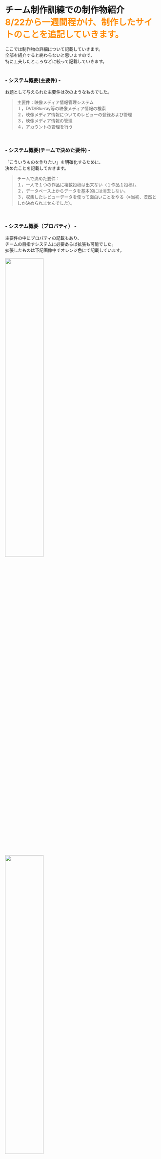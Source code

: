# チーム制作訓練での制作物紹介<br><font color="DarkOrange">8/22から一週間程かけ、制作したサイトのことを追記していきます。</font>

ここでは制作物の詳細について記載していきます。  
全部を紹介すると終わらないと思いますので、  
特に工夫したところなどに絞って記載していきます。  
<br>

### - システム概要(主要件) -  
お題として与えられた主要件は次のようなものでした。  
>主要件：映像メディア情報管理システム  
１，DVD/Blu-ray等の映像メディア情報の検索  
２，映像メディア情報についてのレビューの登録および管理  
３，映像メディア情報の管理  
４，アカウントの管理を行う  
>
<br>

### - システム概要(チームで決めた要件) -  
「こういうものを作りたい」を明確化するために、  
決めたことを記載しておきます。
>チームで決めた要件：  
１，一人で１つの作品に複数投稿は出来ない（１作品１投稿）。  
２，データベース上からデータを基本的には消去しない。  
３，収集したレビューデータを使って面白いことをやる（※当初、漠然としか決められませんでした）。  
>
<br>

### - システム概要（プロパティ） -  
主要件の中にプロパティの記載もあり、  
チームの目指すシステムに必要あらば拡張も可能でした。  
拡張したものは下記画像中でオレンジ色にて記載しています。  
<br>
<img src="https://github.com/kimihiro-abe/Looking-back-on-this-week-210822/blob/main/GoGoSearch_image/GoGoSearch_01_property01_account.png" width="50%"><br>
<img src="https://github.com/kimihiro-abe/Looking-back-on-this-week-210822/blob/main/GoGoSearch_image/GoGoSearch_01_property02_media.png" width="50%"><br>
<img src="https://github.com/kimihiro-abe/Looking-back-on-this-week-210822/blob/main/GoGoSearch_image/GoGoSearch_01_property03_review.png" width="50%"><br>
<br>

### - 私がコードを書いた部分（servlet&JSP）-  
エクリプス画面をスクリーンショットし、  
記入を加えた画像資料を御用意致しました。  
赤枠部分は全て私だけが作業した箇所、  
青枠部分は仲間のヘルプに入った箇所となっています。  

■servlet  
<img src="https://github.com/kimihiro-abe/Looking-back-on-this-week-210822/blob/main/GoGoSearch_image/GoGoSearch_03_Projecy01%2B.png" width="50%"><br>
<br>
■JSP  
<img src="https://github.com/kimihiro-abe/Looking-back-on-this-week-210822/blob/main/GoGoSearch_image/GoGoSearch_03_Projecy02%2B.png" width="50%"><br>

<br>

### - コード作成以外の私の作業-  
１，チームの制作スケジュール管理（工程表管理・タスク割り振り）  
２，仲間のコード作成のヘルプ  
３，コードの動作テスト（自他ともに）  
４，MySQLのsqlファイル雛形作りと管理の全て  
５，発表資料制作（仲間との共同）  
６，3回あった発表の全てでプレゼンを担当  

<br>

### - Top画面 -  
ここから実際に制作したサイトを  
スクリーンショットに説明を加え解説していきます。  
お手数ではございますが、画像をクリックし拡大して御覧ください。  
<br>
　※スクリーンショットに関して  
　　「パッケージ画像」「あらすじ紹介」については著作権が絡んできますので、  
　　「画像は無し」「あらすじにはモザイク」で対応しております。  
<br>
<img src="https://github.com/kimihiro-abe/Looking-back-on-this-week-210822/blob/main/GoGoSearch_image/GoGoSearch_02_index.png" width="50%">  
上記画像中「ランダムに表示」とあるものについては、  
index.jspにアクセス毎にDBからデータを取得しランダム表示させています。  
<br>
　● Top画面に関係するコード部分 ●  
- <a href="https://github.com/kimihiro-abe/Looking-back-on-this-week-210822/blob/main/src/tool/DB_Filter.java">DB_Filter.java</a>
- <a href="https://github.com/kimihiro-abe/Looking-back-on-this-week-210822/blob/main/src/dao/MediaDAO.java">MediaDAO.java</a>
- <a href="https://github.com/kimihiro-abe/Looking-back-on-this-week-210822/blob/main/src/dao/ReviewDAO.java">ReviewDAO.java</a>
- <a href="https://github.com/kimihiro-abe/Looking-back-on-this-week-210822/blob/main/src/dao/MediaGenreDAO.java">MediaGenreDAO.java</a>
- <a href="https://github.com/kimihiro-abe/Looking-back-on-this-week-210822/blob/main/WebContent/index.jsp">index.jsp</a>

<br>

### - レビュー機能まわり -  
制作したサイトの売りの機能「レビュー投稿」まわりを、    
スクリーンショットメインで紹介していいきます。  
<br>
アカウントの権限判定やレビューのピックアップのされ方などで、  
レビュー表示を少しずつ変えた凝ったものに仕上げました。   
お手数ではございますが、画像をクリックし拡大して御覧ください。  
<br>
　　※なお、著作権の問題があるので、パッケージ画像は表示させず、  
　　　あらすじもボカシを入れてあります。  
<br>

■guest時のレビュー表示  
<img src="https://github.com/kimihiro-abe/Looking-back-on-this-week-210822/blob/main/GoGoSearch_image/GoGoSearch_04_review_01_guest%2B.png" width="50%"><br>
<br>
■user時のレビュー表示（ログイン後、レビュー投稿前）  
<img src="https://github.com/kimihiro-abe/Looking-back-on-this-week-210822/blob/main/GoGoSearch_image/GoGoSearch_04_review_02_user1%2B.png" width="50%"><br>
<br>
■user時のレビュー表示（レビュー投稿直後）  
<img src="https://github.com/kimihiro-abe/Looking-back-on-this-week-210822/blob/main/GoGoSearch_image/GoGoSearch_04_review_02_user2%2B.png" width="50%"><br>
<br>
■user時のレビュー表示（レビューを管理人に削除された時の表示）  
<img src="https://github.com/kimihiro-abe/Looking-back-on-this-week-210822/blob/main/GoGoSearch_image/GoGoSearch_04_review_02_user3%2B.png" width="50%"><br>
<br>
■user時のレビュー表示（おすすめレビューから作品詳細に飛んだ時）  
<img src="https://github.com/kimihiro-abe/Looking-back-on-this-week-210822/blob/main/GoGoSearch_image/GoGoSearch_04_review_02_user4%2B.png" width="50%"><br>
<br>
■退会、もしくは管理者にユーザー削除された後のレビュー表示  
<img src="https://github.com/kimihiro-abe/Looking-back-on-this-week-210822/blob/main/GoGoSearch_image/GoGoSearch_04_review_02_user5%2B.png" width="50%"><br>
<br>
　● レビュー表示に関係するコード部分 ●  
- <a href="https://github.com/kimihiro-abe/Looking-back-on-this-week-210822/blob/main/src/searchMedia/CheckMediaAction.java">CheckMediaAction.java</a>
- <a href="https://github.com/kimihiro-abe/Looking-back-on-this-week-210822/blob/main/WebContent/searchMedia/dispMediaDetail.jsp">dispMediaDetail.jsp</a>
- <a href="https://github.com/kimihiro-abe/Looking-back-on-this-week-210822/blob/main/src/searchMedia/CheckMedia2Action.java">CheckMedia2Action.java</a>（おすすめレビューからの作品詳細＆レビュー表示時）
- <a href="https://github.com/kimihiro-abe/Looking-back-on-this-week-210822/blob/main/WebContent/searchMedia/dispMediaDetail2.jsp">dispMediaDetail2.jsp</a>（おすすめレビューからの作品詳細＆レビュー表示時）
- <a href="https://github.com/kimihiro-abe/Looking-back-on-this-week-210822/blob/main/src/dao/MediaDAO.java">MediaDAO.java</a>
- <a href="https://github.com/kimihiro-abe/Looking-back-on-this-week-210822/blob/main/src/dao/ReviewDAO.java">ReviewDAO.java</a>
<br>
<br>

### - アカウント管理機能まわり -  
管理者権限で操作可能になるアカウント管理機能まわりを、    
スクリーンショットメインで紹介していいきます。  
<br>
アカウント検索の利便性を高めるフィルター機能を備えています。  
また、ユーザー削除はDBから削除せずにGhost化して見えなくしています。  
ユーザーが「退会したけど・・・やはりもどりたい」というケースを想定したのと、  
管理者による御削除の可能性も想定し、このような仕様になっています。  
<br>
■アカウント検索画面  
<img src="https://github.com/kimihiro-abe/Looking-back-on-this-week-210822/blob/main/GoGoSearch_image/GoGoSearch_05_account%20management_00%2B.png" width="50%"><br>
上記、スクリーンショットの真ん中辺に赤字で  
「自分のアカウントは検索結果に表示されません！」とあります。  
<br>
ここで自身のアカウントを削除出来てしまうと、  
管理者自身が自分だけになった際に自身を誤削除してしまい、  
管理人がゼロになって何も出来なくなる可能性があるので、  
「自身を検索結果に表示させない」という仕様にしました。  
<br>
■アカウント検索結果の表示画面  
<img src="https://github.com/kimihiro-abe/Looking-back-on-this-week-210822/blob/main/GoGoSearch_image/GoGoSearch_05_account%20management_01%2B.png" width="50%"><br>
<br>
■アカウント削除後の画面  
<img src="https://github.com/kimihiro-abe/Looking-back-on-this-week-210822/blob/main/GoGoSearch_image/GoGoSearch_05_account%20management_02%2B.png" width="50%"><br>
<br>
■アカウントを復元する  
<img src="https://github.com/kimihiro-abe/Looking-back-on-this-week-210822/blob/main/GoGoSearch_image/GoGoSearch_05_account%20management_03%2B.png" width="50%"><br>
<br>
■アカウント復元の完了画面  
<img src="https://github.com/kimihiro-abe/Looking-back-on-this-week-210822/blob/main/GoGoSearch_image/GoGoSearch_05_account%20management_04%2B.png" width="50%"><br>
<br>
■アカウントの権限変更画面について　その１  
<img src="https://github.com/kimihiro-abe/Looking-back-on-this-week-210822/blob/main/GoGoSearch_image/GoGoSearch_05_account%20management_05%2B.png" width="50%"><br>
補足）アカウント権限の付与・剥奪の総パターンは下記となります。  
  
自身のadmin値が２、対象のadmin値が１の場合：付与。対象の権限を２へ  
自身のadmin値が２、対象のadmin値が２の場合：剥奪。対象の権限を権限１へ  
自身のadmin値が３、対象のadmin値が１の場合：付与。対象の権限を権限２へ  
自身のadmin値が３、対象のadmin値が２の場合：付与。対象の権限を権限３へ  
自身のadmin値が３、対象のadmin値が２の場合：剥奪。対象の権限を権限１へ  
自身のadmin値が３、対象のadmin値が３の場合：剥奪。対象の権限を権限２へ  
<br>
■アカウント権限の変更完了画面（付与）  
<img src="https://github.com/kimihiro-abe/Looking-back-on-this-week-210822/blob/main/GoGoSearch_image/GoGoSearch_05_account%20management_06.png" width="50%"><br>
<br>
■アカウントの権限変更画面について　その２  
<img src="https://github.com/kimihiro-abe/Looking-back-on-this-week-210822/blob/main/GoGoSearch_image/GoGoSearch_05_account%20management_07%2B.png" width="50%"><br>
<br>
■アカウント権限の変更完了画面（剥奪）  
<img src="https://github.com/kimihiro-abe/Looking-back-on-this-week-210822/blob/main/GoGoSearch_image/GoGoSearch_05_account%20management_08.png" width="50%"><br>
<br>
　● アカウント権限変更に関係するコード部分 ●  
- <a href="https://github.com/kimihiro-abe/Looking-back-on-this-week-210822/blob/main/WebContent/admin/searchAccountAdmin.jsp">searchAccountAdmin.jsp</a>
- <a href="https://github.com/kimihiro-abe/Looking-back-on-this-week-210822/blob/main/src/admin/SearchAccountAdminAction.java">SearchAccountAdminAction.java</a>
- <a href="https://github.com/kimihiro-abe/Looking-back-on-this-week-210822/blob/main/WebContent/admin/accountListAdmin.jsp">accountListAdmin.jsp</a>
- <a href="https://github.com/kimihiro-abe/Looking-back-on-this-week-210822/blob/main/src/admin/AccountUpdateAction.java">AccountUpdateAction.java</a>
- <a href="https://github.com/kimihiro-abe/Looking-back-on-this-week-210822/blob/main/WebContent/admin/dispRestoredDeleteAccountDetail_Result.jsp">dispRestoredDeleteAccountDetail_Result.jsp</a>
- <a href="https://github.com/kimihiro-abe/Looking-back-on-this-week-210822/blob/main/WebContent/admin/accountAuthorityAdmin.jsp">accountAuthorityAdmin.jsp</a>
- <a href="https://github.com/kimihiro-abe/Looking-back-on-this-week-210822/blob/main/src/admin/AccountAuthorityChangeAction.java">AccountAuthorityChangeAction.java</a>
- <a href="https://github.com/kimihiro-abe/Looking-back-on-this-week-210822/blob/main/WebContent/admin/dispAccountAuthorityChange_Result.jsp">dispAccountAuthorityChange_Result.jsp</a>
- <a href="https://github.com/kimihiro-abe/Looking-back-on-this-week-210822/blob/main/src/dao/AccountDAO.java">AccountDAO.java</a>

<br>

### - 管理者権限によるレビュー管理 -  
管理者権限で不適切なレビューを削除することができます。  
<br>
アカウント管理機能と似たつくりにすることで、  
見た目と使い勝手に統一感を出しています。  
<br>
■管理者専用レビュー検索画面  
<img src="https://github.com/kimihiro-abe/Looking-back-on-this-week-210822/blob/main/GoGoSearch_image/GoGoSearch_06_review%20management_01%2B.png" width="50%"><br>
<br>
■レビュー検索結果画面  
<img src="https://github.com/kimihiro-abe/Looking-back-on-this-week-210822/blob/main/GoGoSearch_image/GoGoSearch_06_review%20management_02%2B.png" width="50%"><br>
<br>
■レビュー削除完了画面  
<img src="https://github.com/kimihiro-abe/Looking-back-on-this-week-210822/blob/main/GoGoSearch_image/GoGoSearch_06_review%20management_03%2B%2B.png" width="50%"><br>
ちなみに、レビューを記載した本人がレビュー削除後の作品詳細を見ると、  
「この作品へのレビューは既に投稿済みです。」という赤文字表示があるものの、  
自身のレビューは表示されない状態になります。  
さらに、上記メッセージの他に「管理人に削除された可能性～」  
といったメッセージも赤字で表示されるようになっています。  
<br>
■レビュー復元選択画面  
<img src="https://github.com/kimihiro-abe/Looking-back-on-this-week-210822/blob/main/GoGoSearch_image/GoGoSearch_06_review%20management_04%2B.png" width="50%"><br>
上記画像は「管理者専用レビュー検索画面」から、  
「削除済みレビューの検索」を行った検索結果の画面です。  
<br>
検索結果表示時にレビューが削除されているかの判定を取り、  
削除済みには「復元」、未削除には「削除」という表示を出し分けています。  
再度、２つ上の画像「レビュー検索結果画面」も確認してほしい。  
<br>
■レビュー復元選択画面  
<img src="https://github.com/kimihiro-abe/Looking-back-on-this-week-210822/blob/main/GoGoSearch_image/GoGoSearch_06_review%20management_05%2B%2B.png" width="50%"><br>
Ghost化値を０にすることで、ただちにレビューは復元される。  
<br>
　● 管理者権限によるレビュー管理に関係するコード部分 ●  
- <a href="https://github.com/kimihiro-abe/Looking-back-on-this-week-210822/blob/main/WebContent/admin/searchReviewAdmin.jsp">searchReviewAdmin.jsp</a>
- <a href="https://github.com/kimihiro-abe/Looking-back-on-this-week-210822/blob/main/src/admin/SearchReviewAdminAction.java">SearchReviewAdminAction.java</a>
- <a href="https://github.com/kimihiro-abe/Looking-back-on-this-week-210822/blob/main/WebContent/admin/reviewListAdmin.jsp">reviewListAdmin.jsp</a>
- <a href="https://github.com/kimihiro-abe/Looking-back-on-this-week-210822/blob/main/src/admin/ReviewDetailAdminAction.java">ReviewDetailAdminAction.java</a>
- <a href="https://github.com/kimihiro-abe/Looking-back-on-this-week-210822/blob/main/WebContent/admin/dispRestoredDeleteReviewDetail_Result.jsp">dispRestoredDeleteReviewDetail_Result.jsp</a>
- <a href="https://github.com/kimihiro-abe/Looking-back-on-this-week-210822/blob/main/WebContent/admin/editReviewDetail.jsp">editReviewDetail.jsp</a>
- <a href="https://github.com/kimihiro-abe/Looking-back-on-this-week-210822/blob/main/src/admin/EditReviewDetailAdminAction.java">EditReviewDetailAdminAction.java</a>
- <a href="https://github.com/kimihiro-abe/Looking-back-on-this-week-210822/blob/main/WebContent/admin/dispEditReviewContent_Result.jsp">dispEditReviewContent_Result.jsp</a>

<br>

### - その他で工夫をした箇所など -  
<br>
■管理者が自身のみという状態で退会をした場合 - 退会処理不可能通知の表示  <br>
<img src="https://github.com/kimihiro-abe/Looking-back-on-this-week-210822/blob/main/GoGoSearch_image/GoGoSearch_07_other01_Taikai.png" width="50%"><br>
退会処理時に管理人の数を取得し判定する処理を入れました。  

（権限2の管理人、権限3の管理人のそれぞれで判定処理）  
<br>
ちなみに、権限レベル２の管理人については、  
『権限レベル３の管理者によって削除されゼロになるケース』を考慮して作ってあります。  
（暴走した管理人を止めるようなケースしか、使用の機会は思いつきませんが）  
<br>
　● 管理者の退会処理に関係するコード部分 ●  
- <a href="https://github.com/kimihiro-abe/Looking-back-on-this-week-210822/blob/main/src/admin/AccountDeleteCheckAdminAction.java">AccountDeleteCheckAdminAction.java</a>
- <a href="https://github.com/kimihiro-abe/Looking-back-on-this-week-210822/blob/main/WebContent/admin/dispAccountDeleteCheckAdmin.jsp">dispAccountDeleteCheckAdmin.jsp</a>

<br>
■ニックネームを変更時に、レビュー投稿名も変更をかける  

<img src="https://github.com/kimihiro-abe/Looking-back-on-this-week-210822/blob/main/GoGoSearch_image/GoGoSearch_07_other02_nickName-Change%2B.png" width="50%"><br>

<img src="https://github.com/kimihiro-abe/Looking-back-on-this-week-210822/blob/main/GoGoSearch_image/GoGoSearch_07_other03_nickName-Change%2B.png" width="50%"><br>


　● ニックネーム変更時に、レビュー投稿名も変更に関係するコード部分 ●  
- <a href="https://github.com/kimihiro-abe/Looking-back-on-this-week-210822/blob/main/src/account/AccountUpdateAction.java">AccountUpdateAction.java(42行目)</a>
- <a href="https://github.com/kimihiro-abe/Looking-back-on-this-week-210822/blob/main/src/dao/ReviewDAO.java">ReviewDAO.java(190行目)</a>

<br>
<font color="DarkOrange">解説は以上となります。  <br>
よろしくお願いいたします。（2021/8/31）</font>  
<br>

